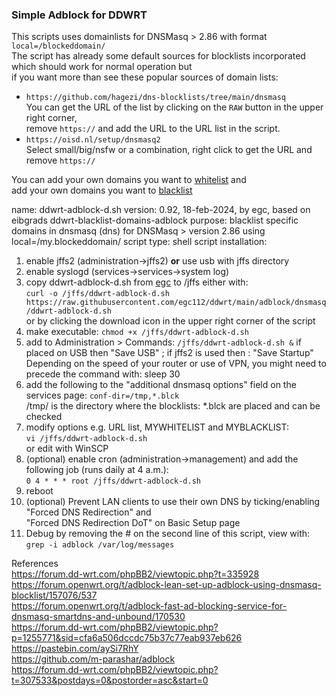 ### Simple Adblock for DDWRT 

This scripts uses domainlists for DNSMasq > 2.86 with format `local=/blockeddomain/`  
The script has already some default sources for blocklists incorporated which should work for normal operation but  
if you want more than see these popular sources of domain lists:  
- `https://github.com/hagezi/dns-blocklists/tree/main/dnsmasq`  
	You can get the URL of the list by clicking on the `RAW` button in the upper right corner,  
	remove `https://` and add the URL to the URL list in the script.  
- `https://oisd.nl/setup/dnsmasq2`  
 	Select small/big/nsfw or a combination, right click to get the URL and remove `https://`  

You can add your own domains you want to [whitelist](https://en.wikipedia.org/wiki/Whitelist) and  
add your own domains you want to [blacklist](https://en.wikipedia.org/wiki/Blacklisting)

name: ddwrt-adblock-d.sh
version: 0.92, 18-feb-2024, by egc, based on eibgrads ddwrt-blacklist-domains-adblock
purpose: blacklist specific domains in dnsmasq (dns) for DNSMasq > version 2.86 using local=/my.blockeddomain/
script type: shell script
installation:
1. enable jffs2 (administration->jffs2) **or** use usb with jffs directory
2. enable syslogd (services->services->system log)
3. copy ddwrt-adblock-d.sh from [egc](https://github.com/egc112/ddwrt/tree/main/adblock/dnsmasq) to /jffs either with:  
   `curl -o /jffs/ddwrt-adblock-d.sh https://raw.githubusercontent.com/egc112/ddwrt/main/adblock/dnsmasq/ddwrt-adblock-d.sh`  
   or by clicking the download icon in the upper right corner of the script  
4. make executable: `chmod +x /jffs/ddwrt-adblock-d.sh`
5. add to Administration  > Commands: 
     `/jffs/ddwrt-adblock-d.sh &` 
     if placed on USB then "Save USB" ; if jffs2 is used then : "Save Startup"
     Depending on the speed of your router or use of VPN, you might need to precede the command with: sleep 30
6. add the following to the "additional dnsmasq options" field on the
    services page:
    `conf-dir=/tmp,*.blck`  
    /tmp/ is the directory where the blocklists: *.blck are placed and can be checked
7. modify options e.g. URL list, MYWHITELIST and MYBLACKLIST:  
    `vi /jffs/ddwrt-adblock-d.sh`  
    or edit with WinSCP  
8. (optional) enable cron (administration->management) and add the
    following job (runs daily at 4 a.m.):  
    `0 4 * * * root /jffs/ddwrt-adblock-d.sh`
9. reboot
10. (optional) Prevent LAN clients to use their own DNS by ticking/enabling "Forced DNS Redirection" and  
    "Forced DNS Redirection DoT" on Basic Setup page
11. Debug by removing the # on the second line of this script, view with: `grep -i adblock /var/log/messages`  
  
  
References  
https://forum.dd-wrt.com/phpBB2/viewtopic.php?t=335928  
https://forum.openwrt.org/t/adblock-lean-set-up-adblock-using-dnsmasq-blocklist/157076/537  
https://forum.openwrt.org/t/adblock-fast-ad-blocking-service-for-dnsmasq-smartdns-and-unbound/170530  
https://forum.dd-wrt.com/phpBB2/viewtopic.php?p=1255771&sid=cfa6a506dccdc75b37c77eab937eb626  
https://pastebin.com/aySi7RhY  
https://github.com/m-parashar/adblock  
https://forum.dd-wrt.com/phpBB2/viewtopic.php?t=307533&postdays=0&postorder=asc&start=0  
